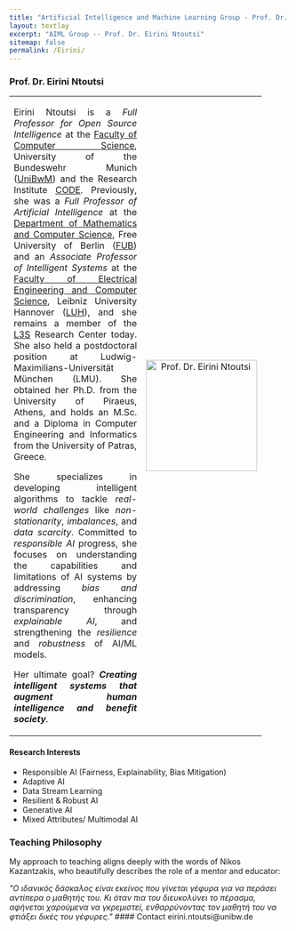 ```yaml
---
title: "Artificial Intelligence and Machine Learning Group - Prof. Dr. Eirini Ntoutsi"
layout: textlay
excerpt: "AIML Group -- Prof. Dr. Eirini Ntoutsi"
sitemap: false
permalink: /Eirini/
---
```


### Prof. Dr. Eirini Ntoutsi

<table style="border-collapse: collapse; width: 90%;" border="0">
<tbody>
<tr>
<td style="width: 70%; text-align: justify;">
<p>Eirini Ntoutsi is a <em>Full Professor for Open Source Intelligence</em> at the <a href="https://www.unibw.de/inf" target="_new">Faculty of Computer Science</a>, University of the Bundeswehr Munich (<a href="https://www.unibw.de/" target="_new">UniBwM</a>) and the Research Institute <a href="https://www.unibw.de/code" target="_new">CODE</a>. Previously, she was a <em>Full Professor of Artificial Intelligence</em> at the <a href="https://www.mi.fu-berlin.de/index.html" target="_new">Department of Mathematics and Computer Science</a>, Free University of Berlin (<a href="https://www.fu-berlin.de/" target="_new">FUB</a>) and an <em>Associate Professor of Intelligent Systems</em> at the <a href="https://www.fei.uni-hannover.de/en/" target="_new">Faculty of Electrical Engineering and Computer Science</a>, Leibniz University Hannover (<a href="https://www.uni-hannover.de/en/" target="_new">LUH</a>), and she remains a member of the <a href="https://www.l3s.de/" target="_new">L3S</a> Research Center today. She also held a postdoctoral position at Ludwig-Maximilians-Universität München (LMU). She obtained her Ph.D. from the University of Piraeus, Athens, and holds an M.Sc. and a Diploma in Computer Engineering and Informatics from the University of Patras, Greece.</p>

<p>She specializes in developing intelligent algorithms to tackle <em>real-world challenges</em> like <em>non-stationarity</em>, <em>imbalances</em>, and <em>data scarcity</em>. Committed to <em>responsible AI</em> progress, she focuses on understanding the capabilities and limitations of AI systems by addressing <em>bias and discrimination</em>, enhancing transparency through <em>explainable AI</em>, and strengthening the <em>resilience</em> and <em>robustness</em> of AI/ML models.</p>

Her ultimate goal? <strong><em>Creating intelligent systems that augment human intelligence and benefit society</em></strong>.
</td>
<td style="width: 30%; text-align: center;">
<img src="{{ site.baseurl }}/images/teampic/Eirini.jpg" alt="Prof. Dr. Eirini Ntoutsi" width="200"/>
</td>
</tr>
</tbody>
</table>

#### Research Interests
<ul>
  <li>Responsible AI (Fairness, Explainability, Bias Mitigation)</li>
  <li>Adaptive AI</li>
  <li>Data Stream Learning</li>
  <li>Resilient & Robust AI</li>
  <li>Generative AI</li>
  <li>Mixed Attributes/ Multimodal AI</li>
</ul>

### Teaching Philosophy 
<p>My approach to teaching aligns deeply with the words of Nikos Kazantzakis, who beautifully describes the role of a mentor and educator:</p>
<em>"Ο ιδανικός δάσκαλος είναι εκείνος που γίνεται γέφυρα για να περάσει αντίπερα ο μαθητής του. Κι όταν πια του διευκολύνει το πέρασμα, αφήνεται χαρούμενα να γκρεμιστεί, ενθαρρύνοντας τον μαθητή του να φτιάξει δικές του γέφυρες." </em>
#### Contact
eirini.ntoutsi@unibw.de
